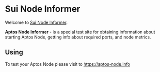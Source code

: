 # Sui Node Informer

Welcome to [Sui Node Informer](http://sui-node.info).

**Aptos Node Informer** - is a special test site for obtaining information about starting Aptos Node, getting info about required ports, and node metrics.

## Using
To test your Aptos Node please visit to https://aptos-node.info
